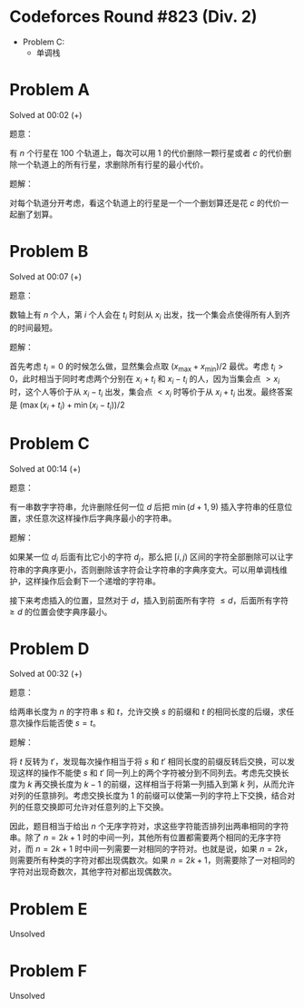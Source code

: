 # Codeforces Round #823 (Div. 2)

- Problem C:
  - 单调栈

# Problem A

Solved at 00:02 (+)

题意：

有 $n$ 个行星在 $100$ 个轨道上，每次可以用 $1$ 的代价删除一颗行星或者 $c$ 的代价删除一个轨道上的所有行星，求删除所有行星的最小代价。

题解：

对每个轨道分开考虑，看这个轨道上的行星是一个一个删划算还是花 $c$ 的代价一起删了划算。

# Problem B

Solved at 00:07 (+)

题意：

数轴上有 $n$ 个人，第 $i$ 个人会在 $t_i$ 时刻从 $x_i$ 出发，找一个集会点使得所有人到齐的时间最短。

题解：

首先考虑 $t_i=0$ 的时候怎么做，显然集会点取 $(x_{\max}+x_{\min})/{2}$ 最优。考虑 $t_i>0$，此时相当于同时考虑两个分别在 $x_i+t_i$ 和 $x_i-t_i$ 的人，因为当集会点 $>x_i$ 时，这个人等价于从 $x_i-t_i$ 出发，集会点 $<x_i$ 时等价于从 $x_i+t_i$ 出发。最终答案是 $(\max(x_i+t_i)+\min(x_i-t_i))/2$

# Problem C

Solved at 00:14 (+)

题意：

有一串数字字符串，允许删除任何一位 $d$ 后把 $\min(d+1,9)$ 插入字符串的任意位置，求任意次这样操作后字典序最小的字符串。

题解：

如果某一位 $d_i$ 后面有比它小的字符 $d_j$，那么把 $[i,j)$ 区间的字符全部删除可以让字符串的字典序更小，否则删除该字符会让字符串的字典序变大。可以用单调栈维护，这样操作后会剩下一个递增的字符串。

接下来考虑插入的位置，显然对于 $d$，插入到前面所有字符 $\le d$，后面所有字符 $\ge d$ 的位置会使字典序最小。

# Problem D

Solved at 00:32 (+)

题意：

给两串长度为 $n$ 的字符串 $s$ 和 $t$，允许交换 $s$ 的前缀和 $t$ 的相同长度的后缀，求任意次操作后能否使 $s=t$。

题解：

将 $t$ 反转为 $t'$，发现每次操作相当于将 $s$ 和 $t'$ 相同长度的前缀反转后交换，可以发现这样的操作不能使 $s$ 和 $t'$ 同一列上的两个字符被分到不同列去。考虑先交换长度为 $k$ 再交换长度为 $k-1$ 的前缀，这样相当于将第一列插入到第 $k$ 列，从而允许对列的任意排列。考虑交换长度为 $1$ 的前缀可以使第一列的字符上下交换，结合对列的任意交换即可允许对任意列的上下交换。

因此，题目相当于给出 $n$ 个无序字符对，求这些字符能否排列出两串相同的字符串。除了 $n=2k+1$ 时的中间一列，其他所有位置都需要两个相同的无序字符对，而 $n=2k+1$ 时中间一列需要一对相同的字符对。也就是说，如果 $n=2k$，则需要所有种类的字符对都出现偶数次。如果 $n=2k+1$，则需要除了一对相同的字符对出现奇数次，其他字符对都出现偶数次。


# Problem E

Unsolved

# Problem F

Unsolved